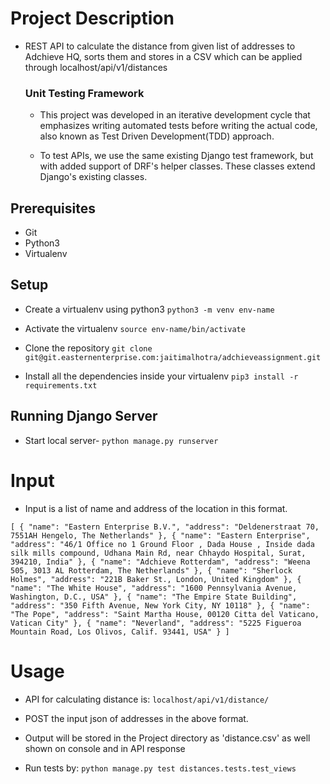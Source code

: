 # Project Description

* REST API to calculate the distance from given list of addresses to Adchieve HQ, sorts them and stores in a CSV which can be applied through localhost/api/v1/distances

    ### Unit Testing Framework
    * This project was developed in an iterative development cycle that emphasizes writing automated tests before writing the actual code, also known as Test Driven Development(TDD) approach.
      
    * To test APIs, we use the same existing Django test framework, but with added support of DRF's helper classes. These classes extend Django's existing classes.

## Prerequisites

* Git
* Python3
* Virtualenv

## Setup

* Create a virtualenv using python3 `python3 -m venv env-name`

* Activate the virtualenv  `source env-name/bin/activate`

* Clone the repository `git clone git@git.easternenterprise.com:jaitimalhotra/adchieveassignment.git`  

* Install all the dependencies inside your virtualenv `pip3 install -r requirements.txt` 

## Running Django Server
* Start local server- `python manage.py runserver`

# Input

* Input is a list of name and address of the location in this format.

`[
        {
            "name": "Eastern Enterprise B.V.",
            "address": "Deldenerstraat 70, 7551AH Hengelo, The Netherlands"
        },
        {
            "name": "Eastern Enterprise",
            "address": "46/1 Office no 1 Ground Floor , Dada House , Inside dada silk mills compound, Udhana Main Rd, near Chhaydo Hospital, Surat, 394210, India"
        },
        {
            "name": "Adchieve Rotterdam",
            "address": "Weena 505, 3013 AL Rotterdam, The Netherlands"
        },
        {
            "name": "Sherlock Holmes",
            "address": "221B Baker St., London, United Kingdom"
        },
        {
            "name": "The White House",
            "address": "1600 Pennsylvania Avenue, Washington, D.C., USA"
        },
        {
            "name": "The Empire State Building",
            "address": "350 Fifth Avenue, New York City, NY 10118"
        },
        {
            "name": "The Pope",
            "address": "Saint Martha House, 00120 Citta del Vaticano, Vatican City"
        },
        {
            "name": "Neverland",
            "address": "5225 Figueroa Mountain Road, Los Olivos, Calif. 93441, USA"
        }
    ]
`

# Usage

* API for calculating distance is: `localhost/api/v1/distance/`

* POST the input json of addresses in the above format. 

* Output will be stored in the Project directory as 'distance.csv' as well shown on console and in API response
* Run tests by: `python manage.py test distances.tests.test_views`